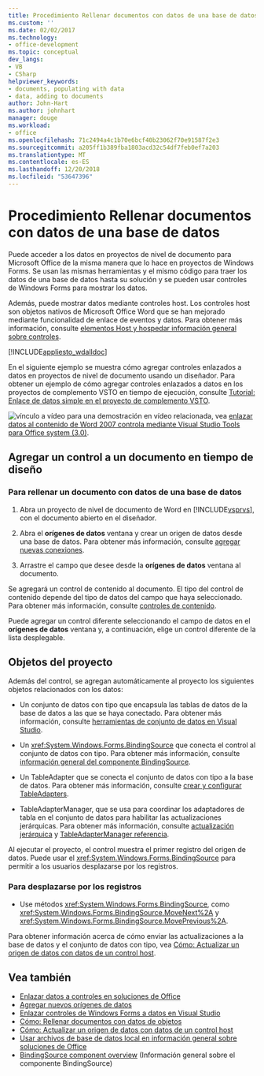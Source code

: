 ```yaml
---
title: Procedimiento Rellenar documentos con datos de una base de datos
ms.custom: ''
ms.date: 02/02/2017
ms.technology:
- office-development
ms.topic: conceptual
dev_langs:
- VB
- CSharp
helpviewer_keywords:
- documents, populating with data
- data, adding to documents
author: John-Hart
ms.author: johnhart
manager: douge
ms.workload:
- office
ms.openlocfilehash: 71c2494a4c1b70e6bcf40b23062f70e91587f2e3
ms.sourcegitcommit: a205ff1b389fba1803acd32c54df7feb0ef7a203
ms.translationtype: MT
ms.contentlocale: es-ES
ms.lasthandoff: 12/20/2018
ms.locfileid: "53647396"
---
```

# <a name="how-to-populate-documents-with-data-from-a-database"></a>Procedimiento Rellenar documentos con datos de una base de datos

Puede acceder a los datos en proyectos de nivel de documento para Microsoft Office de la misma manera que lo hace en proyectos de Windows Forms. Se usan las mismas herramientas y el mismo código para traer los datos de una base de datos hasta su solución y se pueden usar controles de Windows Forms para mostrar los datos.

Además, puede mostrar datos mediante controles host. Los controles host son objetos nativos de Microsoft Office Word que se han mejorado mediante funcionalidad de enlace de eventos y datos. Para obtener más información, consulte [elementos Host y hospedar información general sobre controles](../vsto/host-items-and-host-controls-overview.md).

[!INCLUDE[appliesto_wdalldoc](../vsto/includes/appliesto-wdalldoc-md.md)]

En el siguiente ejemplo se muestra cómo agregar controles enlazados a datos en proyectos de nivel de documento usando un diseñador. Para obtener un ejemplo de cómo agregar controles enlazados a datos en los proyectos de complemento VSTO en tiempo de ejecución, consulte [Tutorial: Enlace de datos simple en el proyecto de complemento VSTO](../vsto/walkthrough-simple-data-binding-in-vsto-add-in-project.md).

![vínculo a vídeo](../vsto/media/playvideo.gif "vínculo al vídeo") para una demostración en vídeo relacionada, vea [enlazar datos al contenido de Word 2007 controla mediante Visual Studio Tools para Office system (3.0)](http://go.microsoft.com/fwlink/?LinkId=136785).

## <a name="add-a-control-to-a-document-at-design-time"></a>Agregar un control a un documento en tiempo de diseño

### <a name="to-populate-a-document-with-data-from-a-database"></a>Para rellenar un documento con datos de una base de datos

1.  Abra un proyecto de nivel de documento de Word en [!INCLUDE[vsprvs](../sharepoint/includes/vsprvs-md.md)], con el documento abierto en el diseñador.

2.  Abra el **orígenes de datos** ventana y crear un origen de datos desde una base de datos. Para obtener más información, consulte [agregar nuevas conexiones](../data-tools/add-new-connections.md).

3.  Arrastre el campo que desee desde la **orígenes de datos** ventana al documento.

Se agregará un control de contenido al documento. El tipo del control de contenido depende del tipo de datos del campo que haya seleccionado. Para obtener más información, consulte [controles de contenido](../vsto/content-controls.md).

Puede agregar un control diferente seleccionando el campo de datos en el **orígenes de datos** ventana y, a continuación, elige un control diferente de la lista desplegable.

## <a name="objects-in-the-project"></a>Objetos del proyecto

Además del control, se agregan automáticamente al proyecto los siguientes objetos relacionados con los datos:

-   Un conjunto de datos con tipo que encapsula las tablas de datos de la base de datos a las que se haya conectado. Para obtener más información, consulte [herramientas de conjunto de datos en Visual Studio](../data-tools/dataset-tools-in-visual-studio.md).

-   Un <xref:System.Windows.Forms.BindingSource> que conecta el control al conjunto de datos con tipo. Para obtener más información, consulte [información general del componente BindingSource](/dotnet/framework/winforms/controls/bindingsource-component-overview).

-   Un TableAdapter que se conecta el conjunto de datos con tipo a la base de datos. Para obtener más información, consulte [crear y configurar TableAdapters](../data-tools/create-and-configure-tableadapters.md).

-   TableAdapterManager, que se usa para coordinar los adaptadores de tabla en el conjunto de datos para habilitar las actualizaciones jerárquicas. Para obtener más información, consulte [actualización jerárquica](../data-tools/hierarchical-update.md) y [TableAdapterManager referencia](../data-tools/fill-datasets-by-using-tableadapters.md#tableadaptermanager-reference).

Al ejecutar el proyecto, el control muestra el primer registro del origen de datos. Puede usar el <xref:System.Windows.Forms.BindingSource> para permitir a los usuarios desplazarse por los registros.

### <a name="to-scroll-through-the-records"></a>Para desplazarse por los registros

-   Use métodos <xref:System.Windows.Forms.BindingSource>, como <xref:System.Windows.Forms.BindingSource.MoveNext%2A> y <xref:System.Windows.Forms.BindingSource.MovePrevious%2A>.

Para obtener información acerca de cómo enviar las actualizaciones a la base de datos y el conjunto de datos con tipo, vea [Cómo: Actualizar un origen de datos con datos de un control host](../vsto/how-to-update-a-data-source-with-data-from-a-host-control.md).

## <a name="see-also"></a>Vea también

- [Enlazar datos a controles en soluciones de Office](../vsto/binding-data-to-controls-in-office-solutions.md)
- [Agregar nuevos orígenes de datos](../data-tools/add-new-data-sources.md)
- [Enlazar controles de Windows Forms a datos en Visual Studio](../data-tools/bind-windows-forms-controls-to-data-in-visual-studio.md)
- [Cómo: Rellenar documentos con datos de objetos](../vsto/how-to-populate-documents-with-data-from-objects.md)
- [Cómo: Actualizar un origen de datos con datos de un control host](../vsto/how-to-update-a-data-source-with-data-from-a-host-control.md)
- [Usar archivos de base de datos local en información general sobre soluciones de Office](../vsto/using-local-database-files-in-office-solutions-overview.md)
- [BindingSource component overview](/dotnet/framework/winforms/controls/bindingsource-component-overview) (Información general sobre el componente BindingSource)